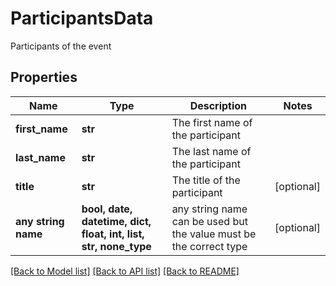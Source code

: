 # ParticipantsData

Participants of the event

## Properties
Name | Type | Description | Notes
------------ | ------------- | ------------- | -------------
**first_name** | **str** | The first name of the participant | 
**last_name** | **str** | The last name of the participant | 
**title** | **str** | The title of the participant | [optional] 
**any string name** | **bool, date, datetime, dict, float, int, list, str, none_type** | any string name can be used but the value must be the correct type | [optional]

[[Back to Model list]](../README.md#documentation-for-models) [[Back to API list]](../README.md#documentation-for-api-endpoints) [[Back to README]](../README.md)


